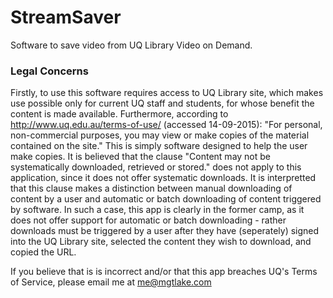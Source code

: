 # StreamSaver

Software to save video from UQ Library Video on Demand.

### Legal Concerns

Firstly, to use this software requires access to UQ Library site, which makes use possible only for current UQ staff and students, for whose benefit the content is made available. Furthermore, according to http://www.uq.edu.au/terms-of-use/ (accessed 14-09-2015): "For personal, non-commercial purposes, you may view or make copies of the material contained on the site." This is simply software designed to help the user make copies. It is believed that the clause "Content may not be systematically downloaded, retrieved or stored." does not apply to this application, since it does not offer systematic downloads. It is interpretted that this clause makes a distinction between manual downloading of content by a user and automatic or batch downloading of content triggered by software. In such a case, this app is clearly in the former camp, as it does not offer support for automatic or batch downloading - rather downloads must be triggered by a user after they have (seperately) signed into the UQ Library site, selected the content they wish to download, and copied the URL.

If you believe that is is incorrect and/or that this app breaches UQ's Terms of Service, please email me at me@mgtlake.com

